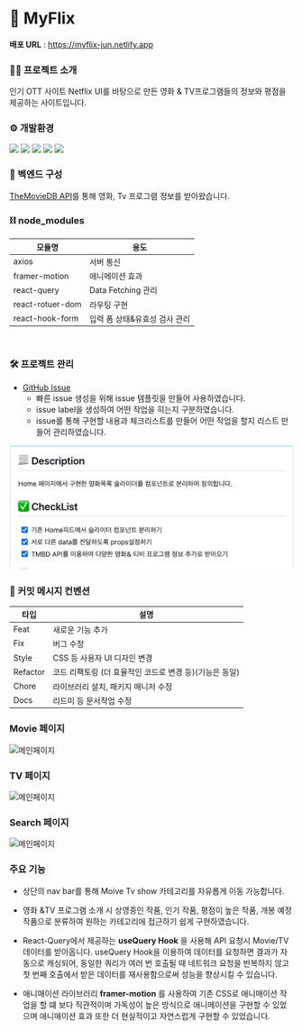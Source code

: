 # 🍿 MyFlix

**배포 URL** : https://myflix-jun.netlify.app

### 🙋‍♂️ 프로젝트 소개

인기 OTT 사이트 Netflix UI를 바탕으로 만든 영화 & TV프로그램들의 정보와 평점을 제공하는 사이트입니다.
<br>

### ⚙ 개발환경

<img src="https://img.shields.io/badge/React-61DAFB?style=flat-square&logo=react&logoColor=white"/> <img src="https://img.shields.io/badge/TypeScript-3178C6?style=flat-square&logo=typescript&logoColor=white"/> <img src="https://img.shields.io/badge/Styled Components-DB7093?style=flat-square&logo=styledcomponents&logoColor=white"/> <img src="https://img.shields.io/badge/React Router-CA4245?style=flat-square&logo=reactrouter&logoColor=white"/> <img src="https://img.shields.io/badge/React Query-FF4154?style=flat-square&logo=reactquery&logoColor=white"/>
<br>

### 🔩 벡엔드 구성

[TheMovieDB API](https://developer.themoviedb.org/reference/intro/getting-started)를 통해 영화, Tv 프로그램 정보를 받아왔습니다.
<br>

### ⛓ node_modules

| 모듈명           | 용도                          |
| ---------------- | ----------------------------- |
| axios            | 서버 통신                     |
| framer-motion    | 애니메이션 효과               |
| react-query      | Data Fetching 관리            |
| react-rotuer-dom | 라우팅 구현                   |
| react-hook-form  | 입력 폼 상태&유효성 검사 관리 |

<br>

### 🛠 프로젝트 관리

- [GitHub Issue](https://github.com/junny97/myflix/issues)
  - 빠른 issue 생성을 위해 issue 템플릿을 만들어 사용하였습니다.
  - issue label을 생성하여 어떤 작업을 히는지 구분하였습니다.
  - issue를 통해 구현할 내용과 체크리스트를 만들어 어떤 작업을 할지 리스트 만들어 관리하였습니다.

![Github issue img](image.png)
<br>

### 📃 커밋 메시지 컨벤션

| 타입     | 설명                                                    |
| -------- | ------------------------------------------------------- |
| Feat     | 새로운 기능 추가                                        |
| Fix      | 버그 수정                                               |
| Style    | CSS 등 사용자 UI 디자인 변경                            |
| Refactor | 코드 리팩토링 (더 효율적인 코드로 변경 등)(기능은 동일) |
| Chore    | 라이브러리 설치, 패키지 매니저 수정                     |
| Docs     | 리드미 등 문서작업 수정                                 |

### Movie 페이지

<img src="gif/Movie.gif" alt="메인페이지"/>

### TV 페이지

<img src="gif/TV.gif" alt="메인페이지"/>

### Search 페이지

<img src="gif/Search.gif" alt="메인페이지"/>

### 주요 기능

- 상단의 nav bar를 통해 Moive Tv show 카테고리를 자유롭게 이동 가능합니다.

- 영화 &TV 프로그램 소개 시 상영중인 작품, 인기 작품, 평점이 높은 작품, 개봉 예정 작품으로 분류하여 원하는 카테고리에 접근하기 쉽게 구현하였습니다.

- React-Query에서 제공하는 **useQuery Hook** 을 사용해 API 요청시 Movie/TV 데이터를 받아옵니다.
  useQuery Hook을 이용하여 데이터를 요청하면 결과가 자동으로 캐싱되어, 동일한 쿼리가 여러 번 호출될 때 네트워크 요청을 반복하지 않고 첫 번째 호출에서 받은 데이터를 재사용함으로써 성능을 향상시킬 수 있습니다.

- 애니매이션 라이브러리 **framer-motion** 를 사용하여 기존 CSS로 애니매이션 작업을 할 떄 보다 직관적이며 가독성이 높은 방식으로 애니메이션을 구현할 수 있었으며 애니매이션 효과 또한 더 현실적이고 자연스럽게 구현할 수 있었습니다.
  <br/>
